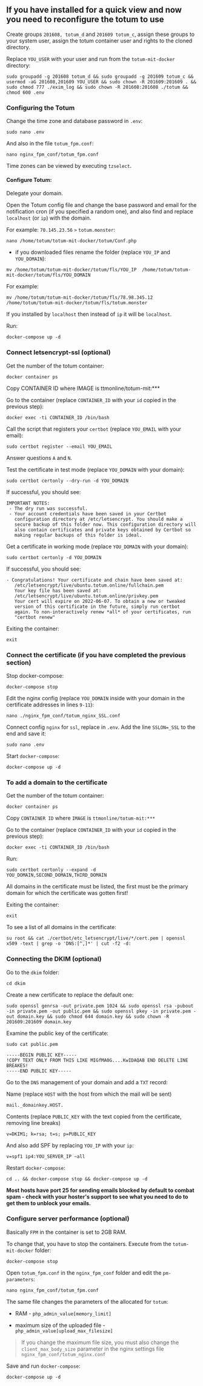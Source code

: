## If you have installed for a quick view and now you need to reconfigure the totum to use


Create groups `201608, totum_d` and `201609 totum_c`, assign these groups to your system user, assign the totum container user and rights to the cloned directory.

Replace `YOU_USER` with your user and run from the `totum-mit-docker` directory:

```
sudo groupadd -g 201608 totum_d && sudo groupadd -g 201609 totum_c && usermod -aG 201608,201609 YOU_USER && sudo chown -R 201609:201609 . && sudo chmod 777 ./exim_log && sudo chown -R 201608:201608 ./totum && chmod 600 .env
```



### Configuring the Totum


Change the time zone and database password in `.env`:

```
sudo nano .env
```

And also in the file `totum_fpm.conf`:

```
nano nginx_fpm_conf/totum_fpm.conf
```

Time zones can be viewed by executing `tzselect`.


#### Configure Totum:

Delegate your domain.

Open the Totum config file and change the base password and email for the notification cron (if you specified a random one), and also find and replace `localhost` (or `ip`) with the domain.

For example: `70.145.23.56` `>` `totum.monster`:

```
nano /home/totum/totum-mit-docker/totum/Conf.php
```

- if you downloaded files rename the folder (replace `YOU_IP` and `YOU_DOMAIN`):

```
mv /home/totum/totum-mit-docker/totum/fls/YOU_IP  /home/totum/totum-mit-docker/totum/fls/YOU_DOMAIN
```

For example:

```
mv /home/totum/totum-mit-docker/totum/fls/78.98.345.12  /home/totum/totum-mit-docker/totum/fls/totum.monster
```

If you installed by `localhost` then instead of `ip` it will be `localhost`.


Run:

```
docker-compose up -d
```


### Connect letsencrypt-ssl (optional)

Get the number of the totum container:

```
docker container ps
```

Copy CONTAINER ID where IMAGE is ttmonline/totum-mit:***


Go to the container (replace `CONTAINER_ID` with your `id` copied in the previous step):

```
docker exec -ti CONTAINER_ID /bin/bash
```


Call the script that registers your `certbot` (replace `YOU_EMAIL` with your email):

```
sudo certbot register --email YOU_EMAIL
```

Answer questions `A` and `N`.



Test the certificate in test mode (replace `YOU_DOMAIN` with your domain):

```
sudo certbot certonly --dry-run -d YOU_DOMAIN
```

If successful, you should see:

```
IMPORTANT NOTES:
 - The dry run was successful.
 - Your account credentials have been saved in your Certbot
   configuration directory at /etc/letsencrypt. You should make a
   secure backup of this folder now. This configuration directory will
   also contain certificates and private keys obtained by Certbot so
   making regular backups of this folder is ideal.
```



Get a certificate in working mode (replace `YOU_DOMAIN` with your domain):

```
sudo certbot certonly -d YOU_DOMAIN
```

If successful, you should see:

```
- Congratulations! Your certificate and chain have been saved at:
   /etc/letsencrypt/live/ubuntu.totum.online/fullchain.pem
   Your key file has been saved at:
   /etc/letsencrypt/live/ubuntu.totum.online/privkey.pem
   Your cert will expire on 2022-06-07. To obtain a new or tweaked
   version of this certificate in the future, simply run certbot
   again. To non-interactively renew *all* of your certificates, run
   "certbot renew"
```



Exiting the container:

```
exit
```



### Connect the certificate (if you have completed the previous section)

Stop docker-compose:

```
docker-compose stop
```



Edit the nginx config (replace `YOU_DOMAIN` inside with your domain in the certificate addresses in lines `9-11`):

```
nano ./nginx_fpm_conf/totum_nginx_SSL.conf
```


Connect config `nginx` for `ssl`, replace in `.env`. Add the line `SSLON=_SSL` to the end and save it:

```
sudo nano .env
```


Start `docker-compose`:

```
docker-compose up -d
```



### To add a domain to the certificate

Get the number of the totum container:

```
docker container ps
```

Copy `CONTAINER ID` where `IMAGE` is `ttmonline/totum-mit:***`


Go to the container (replace `CONTAINER_ID` with your `id` copied in the previous step):

```
docker exec -ti CONTAINER_ID /bin/bash
```


Run: 

```
sudo certbot certonly --expand -d YOU_DOMAIN,SECOND_DOMAIN,THIRD_DOMAIN
```

All domains in the certificate must be listed, the first must be the primary domain for which the certificate was gotten first!



Exiting the container:

```
exit
```


To see a list of all domains in the certificate:

```
su root && cat ./certbot/etc_letsencrypt/live/*/cert.pem | openssl x509 -text | grep -o 'DNS:[^,]*' | cut -f2 -d:
```




### Connecting the DKIM (optional)

Go to the `dkim` folder:

```
cd dkim
```


Create a new certificate to replace the default one:

```
sudo openssl genrsa -out private.pem 1024 && sudo openssl rsa -pubout -in private.pem -out public.pem && sudo openssl pkey -in private.pem -out domain.key && sudo chmod 644 domain.key && sudo chown -R 201609:201609 domain.key
```

Examine the public key of the certificate:

```
sudo cat public.pem
```
```
-----BEGIN PUBLIC KEY-----
!COPY TEXT ONLY FROM THIS LIKE MIGfMA0G....KwIDAQAB END DELETE LINE BREAKES!
-----END PUBLIC KEY-----
```


Go to the `DNS` management of your domain and add a `TXT` record:

Name (replace `HOST` with the host from which the mail will be sent)

```
mail._domainkey.HOST.
```

Contents (replace `PUBLIC_KEY` with the text copied from the certificate, removing line breaks)

```
v=DKIM1; k=rsa; t=s; p=PUBLIC_KEY
```

And also add SPF by replacing `YOU_IP` with your `ip`:

```
v=spf1 ip4:YOU_SERVER_IP ~all
```


Restart `docker-compose`:

```
cd .. && docker-compose stop && docker-compose up -d
```

**Most hosts have port 25 for sending emails blocked by default to combat spam - check with your hoster's support to see what you need to do to get them to unblock your emails.**


### Configure server performance (optional)

Basically `FPM` in the container is set to 2GB RAM.

To change that, you have to stop the containers. Execute from the `totum-mit-docker` folder:

```
docker-compose stop
```

Open `totum_fpm.conf` in the `nginx_fpm_conf` folder and edit the `pm-parameters`:

```
nano nginx_fpm_conf/totum_fpm.conf
```

The same file changes the parameters of the allocated for `totum`:

- RAM - `php_admin_value[memory_limit]`

- maximum size of the uploaded file - `php_admin_value[upload_max_filesize]`

> If you change the maximum file size, you must also change the `client_max_body_size` parameter in the nginx settings file `nginx_fpm_conf/totum_nginx.conf`

Save and run `docker-compose`:

```
docker-compose up -d
```